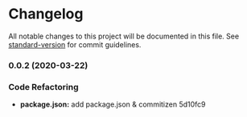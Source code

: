 # Changelog

All notable changes to this project will be documented in this file. See [standard-version](https://github.com/conventional-changelog/standard-version) for commit guidelines.

### 0.0.2 (2020-03-22)


### Code Refactoring

* **package.json:** add package.json & commitizen 5d10fc9
